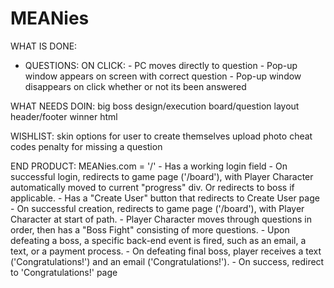 # MEANies

WHAT IS DONE:
 - QUESTIONS:
    ON CLICK:
        - PC moves directly to question
        - Pop-up window appears on screen with correct question
        - Pop-up window disappears on click whether or not its been answered

WHAT NEEDS DOIN:
big boss design/execution
board/question layout
header/footer
winner html

WISHLIST:
skin options for user to create themselves
upload photo
cheat codes
penalty for missing a question


END PRODUCT:
MEANies.com = '/'
    - Has a working login field
        - On successful login, redirects to game page ('/board'), with Player Character automatically moved to current "progress" div.
            Or redirects to boss if applicable.
    - Has a "Create User" button that redirects to Create User page
        - On successful creation, redirects to game page ('/board'), with Player Character at start of path.
    - Player Character moves through questions in order, then has a "Boss Fight" consisting of more questions.
    - Upon defeating a boss, a specific back-end event is fired, such as an email, a text, or a payment process.
    - On defeating final boss, player receives a text ('Congratulations!') and an email ('Congratulations!').
        - On success, redirect to 'Congratulations!' page